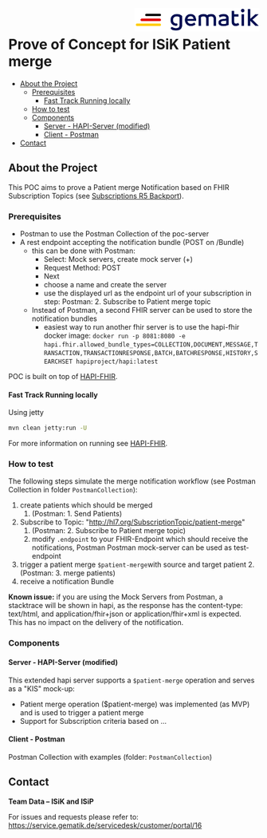 <img align="right" width="250" height="47" src="/material/Gematik_Logo_Flag.svg"/> <br/> 

# Prove of Concept for ISiK Patient merge

<!-- vscode-markdown-toc -->
* [About the Project](#AbouttheProject)
	* [Prerequisites](#Prerequisites)
		* [Fast Track Running locally](#FastTrackRunninglocally)
	* [How to test](#Howtotest)
	* [Components](#Components)
		* [ Server - HAPI-Server (modified)](#Server-HAPI-Servermodified)
		* [Client - Postman](#Client-Postman)
* [Contact](#Contact)

<!-- vscode-markdown-toc-config
	numbering=false
	autoSave=true
	/vscode-markdown-toc-config -->
<!-- /vscode-markdown-toc -->

## <a name='AbouttheProject'></a>About the Project
This POC aims to prove a Patient merge Notification based on FHIR Subscription Topics (see [Subscriptions R5 Backport](https://hl7.org/fhir/uv/subscriptions-backport/)).

### <a name='Prerequisites'></a>Prerequisites

- Postman to use the Postman Collection of the poc-server
- A rest endpoint accepting the notification bundle (POST on /Bundle)
  - this can be done with Postman:
    - Select: Mock servers, create mock server (+)
    - Request Method: POST
    - Next
    - choose a name and create the server
    - use the displayed url as the endpoint url of your subscription in step: Postman: 2. Subscribe to Patient merge topic
  - Instead of Postman, a second FHIR server can be used to store the notification bundles
    - easiest way to run another fhir server is to use the hapi-fhir docker image: `docker run -p 8081:8080 -e hapi.fhir.allowed_bundle_types=COLLECTION,DOCUMENT,MESSAGE,TRANSACTION,TRANSACTIONRESPONSE,BATCH,BATCHRESPONSE,HISTORY,SEARCHSET hapiproject/hapi:latest`

POC is built on top of [HAPI-FHIR](https://github.com/hapifhir/hapi-fhir-jpaserver-starter).

#### <a name='FastTrackRunninglocally'></a>Fast Track Running locally
 
 Using jetty
```bash
mvn clean jetty:run -U
```
For more information on running see [HAPI-FHIR](https://github.com/hapifhir/hapi-fhir-jpaserver-starter).

### <a name='Howtotest'></a>How to test
The following steps simulate the merge notification workflow (see Postman Collection in folder `PostmanCollection`):

1. create patients which should be merged 
   1. (Postman: 1. Send Patients)
1. Subscribe to Topic: "http://hl7.org/SubscriptionTopic/patient-merge" 
   1. (Postman: 2. Subscribe to Patient merge topic)
   2. modify `.endpoint` to your FHIR-Endpoint which should receive the notifications, Postman Postman mock-server can be used as test-endpoint
1. trigger a patient merge `$patient-merge`with source and target patient
   2.  (Postman: 3. merge patients)
1. receive a notification Bundle

**Known issue:**  if you are using the Mock Servers from Postman, a stacktrace will be shown in hapi, as the response has the content-type: text/html, and application/fhir+json or application/fhir+xml is expected.  
This has no impact on the delivery of the notification.

### <a name='Components'></a>Components

#### <a name='Server-HAPI-Servermodified'></a> Server - HAPI-Server (modified)
This extended hapi server supports a `$patient-merge` operation and serves as a "KIS" mock-up:
- Patient merge operation ($patient-merge) was implemented (as MVP) and is used to trigger a patient merge
- Support for Subscription criteria based on ...

#### <a name='Client-Postman'></a>Client - Postman
Postman Collection with examples (folder: `PostmanCollection`)

## <a name='Contact'></a>Contact

**Team Data – ISiK and ISiP**

For issues and requests please refer to: 
https://service.gematik.de/servicedesk/customer/portal/16 
